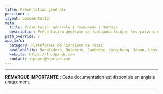 ```yaml
---
title: Présentation générale
position: 1
layout: documentation
meta:
  title: Présentation générale | foodpanda | HubRise
  description: Présentation générale de foodpanda Bridge, les raisons de connecter votre caisse à HubRise et fonctionnalités de l'intégration avec HubRise.
path_override: /
app_info:
  category: Plateformes de livraison de repas
  availability: Bangladesh, Bulgarie, Cambodge, Hong-Kong, Japon, Laos, Malaisie, Myanmar, Pakistan, Roumanie, Singapour, Taïwan, Thaïlande
  website: https://foodpanda.com
  contact: support@hubrise.com
---
```


---

**REMARQUE IMPORTANTE :** Cette documentation est disponible <Link to="/apps/foodpanda" addLocalePrefix={false}>en anglais uniquement</Link>.

---
